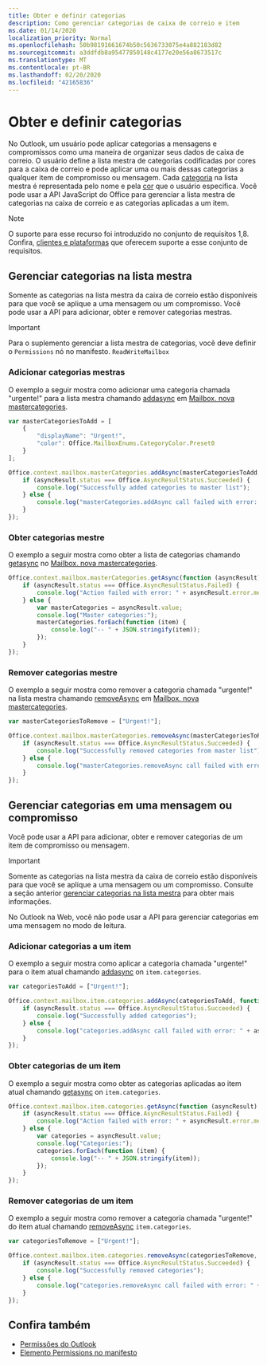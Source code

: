 ```yaml
---
title: Obter e definir categorias
description: Como gerenciar categorias de caixa de correio e item
ms.date: 01/14/2020
localization_priority: Normal
ms.openlocfilehash: 50b98191661674b50c5636733075e4a882183d82
ms.sourcegitcommit: a3ddfdb8a95477850148c4177e20e56a8673517c
ms.translationtype: MT
ms.contentlocale: pt-BR
ms.lasthandoff: 02/20/2020
ms.locfileid: "42165836"
---
```

# <a name="get-and-set-categories"></a>Obter e definir categorias

No Outlook, um usuário pode aplicar categorias a mensagens e compromissos como uma maneira de organizar seus dados de caixa de correio. O usuário define a lista mestra de categorias codificadas por cores para a caixa de correio e pode aplicar uma ou mais dessas categorias a qualquer item de compromisso ou mensagem. Cada [categoria](/javascript/api/outlook/office.categorydetails) na lista mestra é representada pelo nome e pela [cor](/javascript/api/outlook/office.mailboxenums.categorycolor) que o usuário especifica. Você pode usar a API JavaScript do Office para gerenciar a lista mestra de categorias na caixa de correio e as categorias aplicadas a um item.

> [!NOTE]
> O suporte para esse recurso foi introduzido no conjunto de requisitos 1,8. Confira, [clientes e plataformas](../reference/requirement-sets/outlook-api-requirement-sets.md#requirement-sets-supported-by-exchange-servers-and-outlook-clients) que oferecem suporte a esse conjunto de requisitos.

## <a name="manage-categories-in-the-master-list"></a>Gerenciar categorias na lista mestra

Somente as categorias na lista mestra da caixa de correio estão disponíveis para que você se aplique a uma mensagem ou um compromisso. Você pode usar a API para adicionar, obter e remover categorias mestras.

> [!IMPORTANT]
> Para o suplemento gerenciar a lista mestra de categorias, você deve definir o `Permissions` nó no manifesto. `ReadWriteMailbox`

### <a name="add-master-categories"></a>Adicionar categorias mestras

O exemplo a seguir mostra como adicionar uma categoria chamada "urgente!" para a lista mestra chamando [addasync](/javascript/api/outlook/office.mastercategories#addasync-categories--options--callback-) em [Mailbox. nova mastercategories](/javascript/api/outlook/office.mailbox#mastercategories).

```js
var masterCategoriesToAdd = [
    {
        "displayName": "Urgent!",
        "color": Office.MailboxEnums.CategoryColor.Preset0
    }
];

Office.context.mailbox.masterCategories.addAsync(masterCategoriesToAdd, function (asyncResult) {
    if (asyncResult.status === Office.AsyncResultStatus.Succeeded) {
        console.log("Successfully added categories to master list");
    } else {
        console.log("masterCategories.addAsync call failed with error: " + asyncResult.error.message);
    }
});
```

### <a name="get-master-categories"></a>Obter categorias mestre

O exemplo a seguir mostra como obter a lista de categorias chamando [getasync](/javascript/api/outlook/office.mastercategories#getasync-options--callback-) no [Mailbox. nova mastercategories](/javascript/api/outlook/office.mailbox#mastercategories).

```js
Office.context.mailbox.masterCategories.getAsync(function (asyncResult) {
    if (asyncResult.status === Office.AsyncResultStatus.Failed) {
        console.log("Action failed with error: " + asyncResult.error.message);
    } else {
        var masterCategories = asyncResult.value;
        console.log("Master categories:");
        masterCategories.forEach(function (item) {
            console.log("-- " + JSON.stringify(item));
        });
    }
});
```

### <a name="remove-master-categories"></a>Remover categorias mestre

O exemplo a seguir mostra como remover a categoria chamada "urgente!" na lista mestra chamando [removeAsync](/javascript/api/outlook/office.mastercategories#removeasync-categories--options--callback-) em [Mailbox. nova mastercategories](/javascript/api/outlook/office.mailbox#mastercategories).

```js
var masterCategoriesToRemove = ["Urgent!"];

Office.context.mailbox.masterCategories.removeAsync(masterCategoriesToRemove, function (asyncResult) {
    if (asyncResult.status === Office.AsyncResultStatus.Succeeded) {
        console.log("Successfully removed categories from master list");
    } else {
        console.log("masterCategories.removeAsync call failed with error: " + asyncResult.error.message);
    }
});
```

## <a name="manage-categories-on-a-message-or-appointment"></a>Gerenciar categorias em uma mensagem ou compromisso

Você pode usar a API para adicionar, obter e remover categorias de um item de compromisso ou mensagem.

> [!IMPORTANT]
> Somente as categorias na lista mestra da caixa de correio estão disponíveis para que você se aplique a uma mensagem ou um compromisso. Consulte a seção anterior [gerenciar categorias na lista mestra](#manage-categories-in-the-master-list) para obter mais informações.
>
> No Outlook na Web, você não pode usar a API para gerenciar categorias em uma mensagem no modo de leitura.

### <a name="add-categories-to-an-item"></a>Adicionar categorias a um item

O exemplo a seguir mostra como aplicar a categoria chamada "urgente!" para o item atual chamando [addasync](/javascript/api/outlook/office.categories#addasync-categories--options--callback-) on `item.categories`.

```js
var categoriesToAdd = ["Urgent!"];

Office.context.mailbox.item.categories.addAsync(categoriesToAdd, function (asyncResult) {
    if (asyncResult.status === Office.AsyncResultStatus.Succeeded) {
        console.log("Successfully added categories");
    } else {
        console.log("categories.addAsync call failed with error: " + asyncResult.error.message);
    }
});
```

### <a name="get-an-items-categories"></a>Obter categorias de um item

O exemplo a seguir mostra como obter as categorias aplicadas ao item atual chamando [getasync](/javascript/api/outlook/office.categories#getasync-options--callback-) on `item.categories`.

```js
Office.context.mailbox.item.categories.getAsync(function (asyncResult) {
    if (asyncResult.status === Office.AsyncResultStatus.Failed) {
        console.log("Action failed with error: " + asyncResult.error.message);
    } else {
        var categories = asyncResult.value;
        console.log("Categories:");
        categories.forEach(function (item) {
            console.log("-- " + JSON.stringify(item));
        });
    }
});
```

### <a name="remove-categories-from-an-item"></a>Remover categorias de um item

O exemplo a seguir mostra como remover a categoria chamada "urgente!" do item atual chamando [removeAsync](/javascript/api/outlook/office.categories#removeasync-categories--options--callback-) `item.categories`.

```js
var categoriesToRemove = ["Urgent!"];

Office.context.mailbox.item.categories.removeAsync(categoriesToRemove, function (asyncResult) {
    if (asyncResult.status === Office.AsyncResultStatus.Succeeded) {
        console.log("Successfully removed categories");
    } else {
        console.log("categories.removeAsync call failed with error: " + asyncResult.error.message);
    }
});
```

## <a name="see-also"></a>Confira também

- [Permissões do Outlook](understanding-outlook-add-in-permissions.md)
- [Elemento Permissions no manifesto](../reference/manifest/permissions.md)
